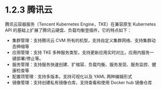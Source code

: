# 1.2.3 腾讯云

腾讯云容器服务（Tencent Kubernetes Engine，TKE）在兼容原生 Kubernetes API 的基础上扩展了腾讯云硬盘、负载均衡登插件，它的特点如下：

- 集群管理：支持腾讯云 CVM 所有的机型，支持自定义集群网络、支持集群动态伸缩等
- 应用管理：支持 TKE 多种服务类型，支持更新应用实时对比，应用内服务一键部署/停止等。
- 服务管理：支持服务快速创建、扩缩容、负载均衡、服务发现、服务监控、健康检查等
- 配置项管理：支持多版本。支持可视化以及 YAML 两种编辑形式
- 镜像管理：支持创建私有镜像仓库，支持查看和使用 Docker hub 镜像仓库


